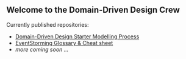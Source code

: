## Welcome to the Domain-Driven Design Crew

Currently published repositories: 
- [Domain-Driven Design Starter Modelling Process](./ddd-starter-modelling-process/)
- [EventStorming Glossary & Cheat sheet](./eventstorming-glossary-cheat-sheet)
- _more coming soon ..._
